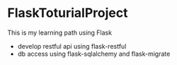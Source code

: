 # FlaskToturialProject
This is my learning path using Flask

- develop restful api using flask-restful
- db access using flask-sqlalchemy and flask-migrate
